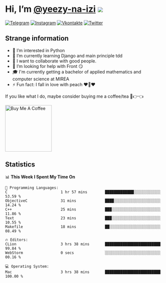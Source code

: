 # Hi, I’m [@yeezy-na-izi](https://github.com/yeezy-na-izi/) ![](https://visitor-badge.glitch.me/badge?page_id=yeezy-na-izi.yeezy-na-izi)

[![Telegram](https://img.shields.io/badge/Telegram-262424?style=for-the-badge&logo=Telegram)](https://t.me/yeezy_na_izi)
[![Instagram](https://img.shields.io/badge/Instagram-262424?style=for-the-badge&logo=Instagram)](https://www.instagram.com/yeezy_na_izi)
[![Vkontakte](https://img.shields.io/badge/VK-262424?style=for-the-badge&logo=Vk&logoColor=0077FF)](https://vk.com/yeezy_na_izi)
[![Twitter](https://img.shields.io/badge/Twitter-262424?style=for-the-badge&logo=Twitter)](https://twitter.com/yeezynaizi)

## Strange information
  
- 👀 I’m interested in Python
- 🌱 I’m currently learning Django and main principle tdd
- 💞️ I want to collaborate with good people.
- 🤔 I’m looking for help with Front 😏
- 🎓 I'm currently getting a bachelor of applied mathematics and computer science at MIREA
- ⚡️ Fun fact: I fall in love with peach ❤️🍑❤️

If you like what I do, maybe consider buying me a coffee/tea 🥺👉👈

<a href="https://www.buymeacoffee.com/yeezynaizi" target="_blank"><img src="https://cdn.buymeacoffee.com/buttons/v2/default-red.png" alt="Buy Me A Coffee" width="150" ></a>

## Statistics

<!--START_SECTION:waka-->
📊 **This Week I Spent My Time On** 

```text
💬 Programming Languages: 
C                        1 hr 57 mins        █████████████░░░░░░░░░░░░   53.59 % 
ObjectiveC               31 mins             ████░░░░░░░░░░░░░░░░░░░░░   14.24 % 
C++                      25 mins             ███░░░░░░░░░░░░░░░░░░░░░░   11.86 % 
Text                     23 mins             ███░░░░░░░░░░░░░░░░░░░░░░   10.55 % 
Makefile                 18 mins             ██░░░░░░░░░░░░░░░░░░░░░░░   08.49 % 

🔥 Editors: 
CLion                    3 hrs 38 mins       █████████████████████████   99.84 % 
WebStorm                 0 secs              ░░░░░░░░░░░░░░░░░░░░░░░░░   00.16 % 

💻 Operating System: 
Mac                      3 hrs 38 mins       █████████████████████████   100.00 % 
```


<!--END_SECTION:waka-->
